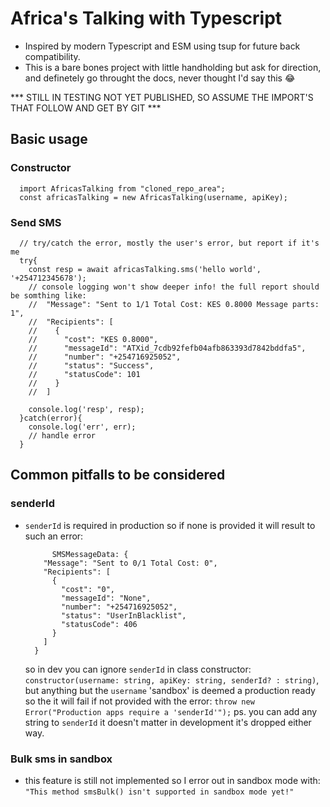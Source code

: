# Africa's Talking with Typescript
- Inspired by modern Typescript and ESM using tsup for future back compatibility.
- This is a bare bones project with little handholding but ask for direction,
  and definetely go throught the docs, never thought I'd say this 😂

*** STILL IN TESTING 
 NOT YET PUBLISHED, SO ASSUME THE IMPORT'S THAT FOLLOW AND GET BY GIT ***

## Basic usage
### Constructor

```
  import AfricasTalking from "cloned_repo_area";
  const africasTalking = new AfricasTalking(username, apiKey);
```
### Send SMS
```
  // try/catch the error, mostly the user's error, but report if it's me
  try{
    const resp = await africasTalking.sms('hello world', '+254712345678');
    // console logging won't show deeper info! the full report should be somthing like:
    //  "Message": "Sent to 1/1 Total Cost: KES 0.8000 Message parts: 1",
    //  "Recipients": [
    //    {
    //      "cost": "KES 0.8000",
    //      "messageId": "ATXid_7cdb92fefb04afb863393d7842bddfa5",
    //      "number": "+254716925052",
    //      "status": "Success",
    //      "statusCode": 101
    //    }
    //  ]
      
    console.log('resp', resp);
  }catch(error){
    console.log('err', err);
    // handle error
  }

```

## Common pitfalls to be considered
### senderId
- `senderId` is required in production so if none is provided it will result to such an
  error:
  ```
        SMSMessageData: {
      "Message": "Sent to 0/1 Total Cost: 0",
      "Recipients": [
        {
          "cost": "0",
          "messageId": "None",
          "number": "+254716925052",
          "status": "UserInBlacklist",
          "statusCode": 406
        }
      ]
    }
  ```
  so in dev you can ignore `senderId` in class constructor: `constructor(username: string, apiKey: string, senderId? : string)`, but anything but the `username` 'sandbox' is deemed
  a production ready so the it will fail if not provided with the error:
  `throw new Error("Production apps require a 'senderId'");`
  ps. you can add any string to `senderId` it doesn't matter in development it's dropped
  either way.

### Bulk sms in sandbox
  - this feature is still not implemented so I error out in sandbox mode with:
    `"This method smsBulk() isn't supported in sandbox mode yet!"`

